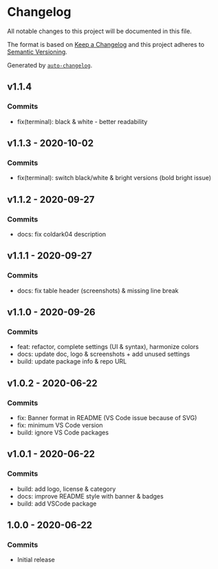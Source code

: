 # Changelog

All notable changes to this project will be documented in this file.

The format is based on [Keep a Changelog](https://keepachangelog.com/en/1.0.0/)
and this project adheres to [Semantic Versioning](https://semver.org/spec/v2.0.0.html).

Generated by [`auto-changelog`](https://github.com/CookPete/auto-changelog).

## v1.1.4

### Commits

- fix(terminal): black & white - better readability 

## v1.1.3 - 2020-10-02

### Commits

- fix(terminal): switch black/white & bright versions (bold bright issue) 

## v1.1.2 - 2020-09-27

### Commits

- docs: fix coldark04 description 

## v1.1.1 - 2020-09-27

### Commits

- docs: fix table header (screenshots) & missing line break 

## v1.1.0 - 2020-09-26

### Commits

- feat: refactor, complete settings (UI & syntax), harmonize colors 
- docs: update doc, logo & screenshots + add unused settings 
- build: update package info & repo URL 

## v1.0.2 - 2020-06-22

### Commits

- fix: Banner format in README (VS Code issue because of SVG) 
- fix: minimum VS Code version 
- build: ignore VS Code packages 

## v1.0.1 - 2020-06-22

### Commits

- build: add logo, license & category 
- docs: improve README style with banner & badges 
- build: add VSCode package 

## 1.0.0 - 2020-06-22

### Commits

- Initial release 
